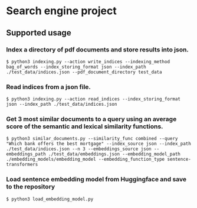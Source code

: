 # Search engine project

## Supported usage

### Index a directory of pdf documents and store results into json.

```console
$ python3 indexing.py --action write_indices --indexing_method bag_of_words --index_storing_format json --index_path ./test_data/indices.json --pdf_document_directory test_data
```

### Read indices from a json file.

```console
$ python3 indexing.py --action read_indices --index_storing_format json --index_path ./test_data/indices.json
```

### Get 3 most similar documents to a query using an average score of the semantic and lexical similarity functions.

```console
$ python3 similar_documents.py --similarity_func combined --query "Which bank offers the best mortgage" --index_source json --index_path ./test_data/indices.json --n 3 --embeddings_source json --embeddings_path ./test_data/embeddings.json --embedding_model_path ./embedding_models/embedding_model --embedding_function_type sentence-transformers
```

### Load sentence embedding model from Huggingface and save to the repository

```console
$ python3 load_embedding_model.py
```